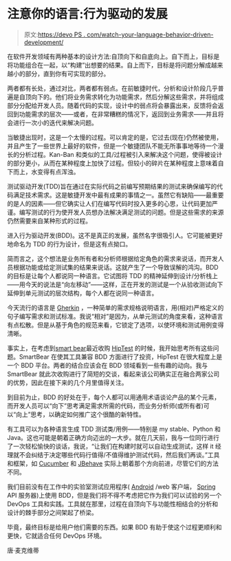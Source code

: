 # 注意你的语言:行为驱动的发展

> 原文:[https://devo PS . com/watch-your-language-behavior-driven-development/](https://devops.com/watch-your-language-behavior-driven-development/)

在软件开发领域有两种基本的设计方法:自顶向下和自底向上。自下而上，目标是将功能组合在一起，以“构建”出想要的结果。自上而下，目标是将问题分解成越来越小的部分，直到你有可实现的部分。

两者都有长处，通过对比，两者都有弱点。在前敏捷时代，分析和设计阶段几乎普遍是自顶向下的。他们将业务需求转化为功能需求，然后分解这些需求，并将组成部分分配给开发人员。随着代码的实现，设计中的弱点将会暴露出来，反馈将会返回到功能需求的层次——或者，在非常糟糕的情况下，返回到业务需求——并且将会进行一次小的迭代来解决问题。

当敏捷出现时，这是一个太慢的过程。可以肯定的是，它过去(现在)仍然被使用，并且产生了一些世界上最好的软件，但是一个敏捷团队不能无所事事地等待一个漫长的分析过程。Kan-Ban 和类似的工具/过程被引入来解决这个问题，使得被设计的部分更小，从而在某种程度上加快了过程。但较小的碎片在某种程度上意味着自下而上，水变得有点浑浊。

测试驱动开发(TDD)旨在通过在实际代码之前编写预期结果的测试来确保编写的代码满足技术需求。这是敏捷开发中最有成果的事情之一。虽然它有缺陷——最重要的是人的因素——但它确实让人们在编写代码时投入更多的心思，让代码更加严谨。编写测试的行为使开发人员想办法解决满足测试的问题。但是这些需求的来源仍然需要来自某种形式的过程。

进入行为驱动开发(BDD)。这不是真正的发展，虽然名字很吸引人。它可能被更好地命名为 TDD 的行为设计，但是这有点拗口。

简而言之，这个想法是业务所有者和分析师根据给定角色的需求来说话，而开发人员根据功能或给定测试集的结果来说话。这就产生了一个导致误解的鸿沟。BDD 的目标是让每个人都说同一种语言。它试图将 TDD 的精神延伸到设计/分析栈上——用今天的说法是“向左移动”——这样，正在开发的测试是一个从验收测试向下延伸到单元测试的层次结构，每个人都在说同一种语言。

今天流行的语言是 [Gherkin](http://toolsqa.com/cucumber/gherkin/) ，一种简单的需求规格说明语言，用(相对)严格定义的句子编写需求和测试标准。我说“相对”是因为，从单元测试的角度来看，这种语言有点松散。但是从基于角色的规范来看，它锁定了选项，以使环境和测试用例变得清晰。

事实上，在考虑到[smart bear](https://smartbear.com/)最近收购 [HipTest](https://hiptest.com/) 的时候，我开始思考所有这些问题。SmartBear 在使其工具兼容 BDD 方面进行了投资，HipTest 在很大程度上是一个 BDD 平台。两者的结合应该会在 BDD 领域看到一些有趣的动向。我与 SmartBear 就此次收购进行了简短的交谈，看起来该公司确实正在融合两家公司的优势，因此在接下来的几个月里值得关注。

到目前为止，BDD 的好处在于，每个人都可以用通用术语谈论产品的某个元素，而开发人员可以“向下”思考满足需求所需的代码，而业务分析师(或所有者)可以“向上”思考，以确定如何推广这个很酷的新特性。

有工具可以为各种语言生成 TDD 测试类/用例——特别是 my stable、Python 和 Java。这也可能是朝着正确方向迈出的一大步。就在几天前，我与一位同行进行了一次轻松愉快的谈话，我说，“让我们在构建时就可以自动生成测试，这样 it 经理就不会纠结于决定哪些代码行值得/不值得维护测试代码，然后我们再谈。”工具和框架，如 [Cucumber](https://cucumber.io/) 和 [JBehave](http://jbehave.org/) 实际上朝着那个方向前进，尽管它们的方法不同。

我们目前没有在工作中的实验室测试应用程序( [Android](https://developer.android.com/) /web 客户端， [Spring](https://spring.io/) API 服务器)上使用 BDD，但是我们将不得不考虑把它作为我们可以试验的另一个 DevOps 工具和实践。工具就在那里，过程在自顶向下与功能性相结合的分析和设计的棘手部分之间架起了桥梁。

毕竟，最终目标是给用户他们需要的东西。如果 BDD 有助于使这个过程更顺利和更快，它就适合任何 DevOps 环境。

唐·麦克维蒂